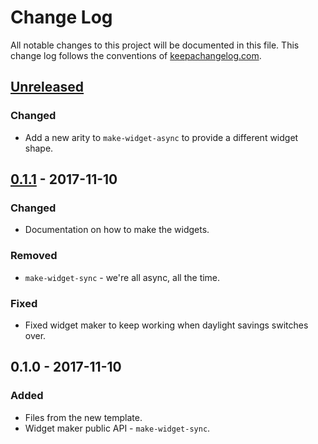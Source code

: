 # Change Log
All notable changes to this project will be documented in this file. This change log follows the conventions of [keepachangelog.com](http://keepachangelog.com/).

## [Unreleased]
### Changed
- Add a new arity to `make-widget-async` to provide a different widget shape.

## [0.1.1] - 2017-11-10
### Changed
- Documentation on how to make the widgets.

### Removed
- `make-widget-sync` - we're all async, all the time.

### Fixed
- Fixed widget maker to keep working when daylight savings switches over.

## 0.1.0 - 2017-11-10
### Added
- Files from the new template.
- Widget maker public API - `make-widget-sync`.

[Unreleased]: https://github.com/your-name/cornerstone/compare/0.1.1...HEAD
[0.1.1]: https://github.com/your-name/cornerstone/compare/0.1.0...0.1.1
